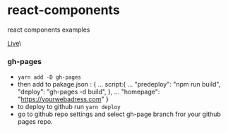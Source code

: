 # react-components

react components examples

[Live](https://itpbootcampfe.github.io/react-components)\

### gh-pages

- `yarn add -D gh-pages`
- then add to pakage.json :
  {
  ...
  script:{
  ...
  "predeploy": "npm run build",
  "deploy": "gh-pages -d build",
  },
  ...
  "homepage": "https://yourwebadress.com"
  }
- to deploy to github run `yarn deploy`
- go to github repo settings and select gh-page branch fror your github pages repo.
